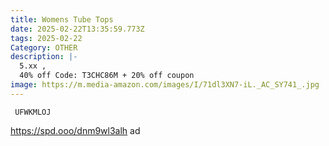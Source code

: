 ```yaml
---
title: Womens Tube Tops
date: 2025-02-22T13:35:59.773Z
tags: 2025-02-22
Category: OTHER
description: |-
  5.xx ,
  40% off Code: T3CHC86M + 20% off coupon
image: https://m.media-amazon.com/images/I/71dl3XN7-iL._AC_SY741_.jpg
---
```

<pre class="language-javascript"><code

class="language-javascript"> UFWKMLOJ</code></pre>

https://spd.ooo/dnm9wl3alh   ad